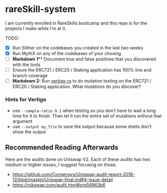 # rareSkill-system
I am currently enrolled in RareSkills bootcamp and this repo is for the projects I make while I'm at it.

TODO:
- [X]  Run Slither on the codebases you created in the last two weeks
- [X]  Run MythX on any of the codebases of your chosing
- [ ]  **Markdown 1**** Document true and false positives that you discovered with the tools
- [ ]  Ensure the ERC721 / ERC20 / Staking application has 100% line and branch coverage
- [ ]  **Markdown 2:** Run [vertigo-rs](https://github.com/RareSkills/vertigo-rs) to do mutation testing on the ERC721 / ERC20 / Staking application. What mutations do you discover?

### Hints for Vertigo

- use `--sample-ratio 0.1` when testing so you don’t have to wait a long time for it to finish. Then let it run the entire set of mutations without that argument
- use `--output my_file` to save the output because some shells don’t show the output

## Recommended Reading Afterwards

Here are the audits done on Uniswap V2. Each of these audits has two medium or higher issues, I suggest focusing on those.

- https://github.com/Consensys/Uniswap-audit-report-2018-12/blob/master/Uniswap-final.md#4-issue-detail
- https://rskswap.com/audit.html#org56963b6